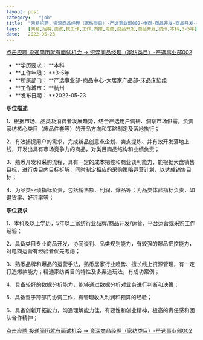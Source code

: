 ```yaml
---
layout:	post
category:	"job"
title:	"网易招聘：资深商品经理（家纺类目）-严选事业部002-电商-商品开发-商品开发-杭州本科3-5年"
tags:	[网易,招聘,面试,找工作,工作,内推,电商,商品开发,商品开发,杭州,本科,3-5年]
date:	2022-05-23
---
```


[点击应聘 投递简历就有面试机会 ->  资深商品经理（家纺类目）-严选事业部002](http://mobile.bole.netease.com/bole/boleDetail?id=37939&employeeId=346f03c3cda5f04c&key=all)



- **学历要求： **本科
- **工作年限： **3-5年
- **所属部门： **严选事业部-商品中心-大居家产品部-床品床垫组
- **工作城市： **杭州
- **发布日期： **2022-05-23



**职位描述**

1、根据市场、品类及消费者发展趋势，结合严选用户调研、洞察市场供需，负责家纺核心类目（床品件套等）的开品方向和策略制定及落地执行；

2、有效捕捉用户的需求，完成新品创意点企划、卖点提炼、并有效开发落地上线，开发出具有市场竞争力的商品，对类目商品结构和业绩负责；

3、熟悉开发和采购流程，具有一定的成本把控和商业谈判能力，能根据大盘销售目标，进行类目内目标拆解，同时制定相应的采购策略运营计划，以达成销售目标；

4、为品类业绩指标负责，包括销售额、利润、爆品等；为品类体验指标负责，如退货率、好评率等；



**职位要求**

1、本科及以上学历，5年以上家纺行业品牌/商品开发/运营、平台运营或采购工作经验；

2、具备类目专业商品开发、协同谈判、品类规划能力，有较强的爆品把控能力，对电商运营有经验者优先考虑；

3、熟悉品牌和爆品的运营手法，熟悉居家行业趋势、擅长线上资源管理，有一定打造爆款能力；精通家纺类目的特性及多渠道玩法，有成功案例；

4、具备较好的数据分析能力，能够通过数据分析对业务进行判断和决策；

5、具备善于跨部门协调工作，有管理收入利润和预算的经验；

6、具备创新开拓能力，沟通理解能力佳，有要性和创业精神，极高的责任感和团队合作精神；



[点击应聘 投递简历就有面试机会 ->  资深商品经理（家纺类目）-严选事业部002](http://mobile.bole.netease.com/bole/boleDetail?id=37939&employeeId=346f03c3cda5f04c&key=all)